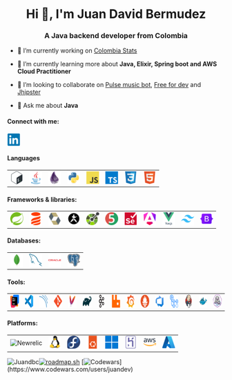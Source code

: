 <h1 align="center">Hi 👋, I'm Juan David Bermudez</h1>
<h3 align="center">A Java backend developer from Colombia</h3>

- 🔭 I’m currently working on [Colombia Stats](https://github.com/juandbc/colombia-stats)

- 🌱 I’m currently learning more about **Java, Elixir, Spring boot and AWS Cloud Practitioner**

- 👯 I’m looking to collaborate on [Pulse music bot](https://github.com/anjoseb121/pulse-music), [Free for dev](https://github.com/ripienaar/free-for-dev) and [Jhipster](https://github.com/jhipster/jhipster.github.io)

- 💬 Ask me about **Java**

<!--- 📫 How to reach me **juanbermucele@gmail.com**-->

<h4 align="left">Connect with me:</h4>
<a href="https://linkedin.com/in/juandbc" target="blank"><img align="center" src="https://raw.githubusercontent.com/devicons/devicon/master/icons/linkedin/linkedin-original.svg" alt="juandbc" height="30" width="30" /></a>

<h4 align="left">Languages</h4>
<table>
<tr>
    <td><span><img src="https://raw.githubusercontent.com/devicons/devicon/master/icons/bash/bash-original.svg" alt="Bash" width="30" height="30"/></span></td>
    <td><span><img src="https://raw.githubusercontent.com/devicons/devicon/master/icons/java/java-original.svg" alt="Java" width="30" height="30"/></span></td>
    <td><span><img src="https://raw.githubusercontent.com/devicons/devicon/master/icons/elixir/elixir-original.svg" alt="Elixir" width="30" height="30"/></span></td>
    <td><span><img src="https://raw.githubusercontent.com/devicons/devicon/master/icons/python/python-original.svg" alt="Python" width="30" height="30"/></span></td>
    <td><span><img src="https://raw.githubusercontent.com/devicons/devicon/master/icons/javascript/javascript-original.svg" alt="Javascript" width="30" height="30"/></span></td>
    <td><span><img src="https://raw.githubusercontent.com/devicons/devicon/master/icons/typescript/typescript-original.svg" alt="Typescript" width="30" height="30"/></span></td>
    <td><span><img src="https://raw.githubusercontent.com/devicons/devicon/master/icons/css3/css3-original.svg" alt="CSS3" width="30" height="30"/></span></td>
    <td><span><img src="https://raw.githubusercontent.com/devicons/devicon/master/icons/html5/html5-original.svg" alt="HTML5" width="30" height="30"/></span></td>
</tr>
</table>
<h4> Frameworks & libraries:</h4>
<table>
<tr>
    <td><span><img src="https://raw.githubusercontent.com/devicons/devicon/master/icons/spring/spring-original.svg" alt="Spring" width="30" height="30"/></span></td>
    <td><span><img src="https://raw.githubusercontent.com/devicons/devicon/master/icons/liquibase/liquibase-original.svg" alt="Liquibase" width="30" height="30"/></span></td>
    <td><span><img src="https://raw.githubusercontent.com/devicons/devicon/master/icons/hibernate/hibernate-original.svg" alt="Hibernate" width="30" height="30"/></span></td>
    <td><span><img src="https://raw.githubusercontent.com/devicons/devicon/master/icons/karatelabs/karatelabs-original.svg" alt="Karatelabs" width="30" height="30"/></span></td>
    <td><span><img src="https://raw.githubusercontent.com/devicons/devicon/master/icons/openapi/openapi-original.svg" alt="Openapi" width="30" height="30"/></span></td>
    <td><span><img src="https://raw.githubusercontent.com/devicons/devicon/master/icons/junit/junit-original.svg" alt="Junit" width="30" height="30"/></span></td>
    <td><span><img src="https://raw.githubusercontent.com/devicons/devicon/master/icons/selenium/selenium-original.svg" alt="Selenium" width="30" height="30"/></span></td>
    <td><span><img src="https://raw.githubusercontent.com/devicons/devicon/master/icons/angular/angular-original.svg" alt="Angular" width="30" height="30"/></span></td>
    <td><span><img src="https://raw.githubusercontent.com/devicons/devicon/master/icons/vuejs/vuejs-original-wordmark.svg" alt="Vuejs" width="30" height="30"/></span></td>
    <td><span><img src="https://raw.githubusercontent.com/devicons/devicon/master/icons/tailwindcss/tailwindcss-original.svg" alt="Tailwind" width="30" height="30"/></span></td>
    <td><span><img src="https://raw.githubusercontent.com/devicons/devicon/master/icons/bootstrap/bootstrap-original.svg" alt="Bootstrap" width="30" height="30"/></span></td>
</tr>
</table>
<h4 align="left">Databases:</h4>
<table>
    <tr>
        <td><span><img src="https://raw.githubusercontent.com/devicons/devicon/master/icons/mongodb/mongodb-original.svg" alt="Mongodb" width="30" height="30"/></span></td>
        <td><span><img src="https://raw.githubusercontent.com/devicons/devicon/master/icons/mysql/mysql-original.svg" alt="Mysql" width="30" height="30"/></span></td>
        <td><span><img src="https://raw.githubusercontent.com/devicons/devicon/master/icons/oracle/oracle-original.svg" alt="Oracle" width="30" height="30"/></span></td>
        <td><span><img src="https://raw.githubusercontent.com/devicons/devicon/master/icons/postgresql/postgresql-original.svg" alt="Postgresql" width="30" height="30"/></span></td>
    </tr>
</table>
<h4 align="left">Tools:</h4>
<table>
<tr>
    <td><span><img src="https://raw.githubusercontent.com/devicons/devicon/master/icons/intellij/intellij-original.svg" alt="Intellij" width="30" height="30"/></span></td>
    <td><span><img src="https://raw.githubusercontent.com/devicons/devicon/master/icons/vscode/vscode-original.svg" alt="Vscode" width="30" height="30"/></span></td>
    <td><span><img src="https://raw.githubusercontent.com/devicons/devicon/master/icons/sonarqube/sonarqube-original.svg" alt="Sonarqube" width="30" height="30"/></span></td>
    <td><span><img src="https://raw.githubusercontent.com/devicons/devicon/master/icons/git/git-original.svg" alt="Git" width="30" height="30"/></span></td>
    <td><span><img src="https://raw.githubusercontent.com/devicons/devicon/master/icons/maven/maven-original.svg" alt="Maven" width="30" height="30"/></span></td>
    <td><span><img src="https://raw.githubusercontent.com/devicons/devicon/master/icons/gradle/gradle-original.svg" alt="Gradle" width="30" height="30"/></span></td>
    <td><span><img src="https://raw.githubusercontent.com/devicons/devicon/master/icons/apachekafka/apachekafka-original.svg" alt="Kafka" width="30" height="30"/></span></td>
    <td><span><img src="https://raw.githubusercontent.com/devicons/devicon/master/icons/rabbitmq/rabbitmq-original.svg" alt="Docker" width="30" height="30"/></span></td>
    <td><span><img src="https://raw.githubusercontent.com/devicons/devicon/master/icons/grafana/grafana-original.svg" alt="Grafana" width="30" height="30"/></span></td>
    <td><span><img src="https://raw.githubusercontent.com/devicons/devicon/master/icons/prometheus/prometheus-original.svg" alt="Prometheus" width="30" height="30"/></span></td>
    <td><span><img src="https://raw.githubusercontent.com/devicons/devicon/master/icons/azuredevops/azuredevops-original.svg" alt="Azuredevops" width="30" height="30"/></span></td>
    <td><span><img src="https://raw.githubusercontent.com/devicons/devicon/master/icons/githubactions/githubactions-original.svg" alt="Githubactions" width="30" height="30"/></span></td>
    <td><span><img src="https://raw.githubusercontent.com/devicons/devicon/master/icons/jenkins/jenkins-original.svg" alt="Jenkins" width="30" height="30"/></span></td>
    <td><span><img src="https://raw.githubusercontent.com/devicons/devicon/master/icons/docker/docker-original.svg" alt="Docker" width="30" height="30"/></span></td>
    <td><span><img src="https://raw.githubusercontent.com/devicons/devicon/master/icons/podman/podman-original.svg" alt="Podman" width="30" height="30"/></span></td>
</tr>
</table>

<h4 align="left">Platforms:</h4>
<table>
<tr>
    <td><span><img src="https://www.vectorlogo.zone/logos/newrelic/newrelic-icon.svg" alt="Newrelic" width="30" height="30"/></span></td>
    <td><span><img src="https://raw.githubusercontent.com/devicons/devicon/master/icons/linux/linux-original.svg" alt="Linux" width="30" height="30"/></span></td>
    <td><span><img src="https://raw.githubusercontent.com/devicons/devicon/master/icons/fedora/fedora-original.svg" alt="Fedora" width="30" height="30"/></span></td>
    <td><span><img src="https://raw.githubusercontent.com/devicons/devicon/master/icons/ubuntu/ubuntu-original.svg" alt="Ubuntu" width="30" height="30"/></span></td>
    <td><span><img src="https://raw.githubusercontent.com/devicons/devicon/master/icons/windows11/windows11-original.svg" alt="Windows" width="30" height="30"/></span></td>
    <td><span><img src="https://raw.githubusercontent.com/devicons/devicon/master/icons/heroku/heroku-original.svg" alt="Heroku" width="30" height="30"/></span></td>
    <td><span><img src="https://raw.githubusercontent.com/devicons/devicon/master/icons/amazonwebservices/amazonwebservices-original-wordmark.svg" alt="Aws" width="30" height="30"/></span></td>
    <td><span><img src="https://raw.githubusercontent.com/devicons/devicon/master/icons/azure/azure-original.svg" alt="Azure" width="30" height="30"/></span></td>
</tr>
</table>

<p>
    <img align="left" src="https://github-readme-stats.vercel.app/api/top-langs?username=juandbc&show_icons=true&locale=en&theme=transparent&layout=compact&hide_border=true" alt="Juandbc" />
    <!-- <img style="display:inline;" src="https://wakatime.com/share/@juandbc/bd7d6468-9e4b-48c9-8761-c8762afd78dc.svg" alt="Wakatime" width="350" height="350" /> -->
</p>

[![roadmap.sh](https://roadmap.sh/card/wide/68939c70614598977ebd6ec7?variant=dark&roadmaps=backend%2Cjava%2Cspring-boot%2Cdatastructures-and-algorithms)](https://roadmap.sh)
[![Codewars](https://github.r2v.ch/codewars?user=juandev&theme=light&name=true&top_languages=true")](https://www.codewars.com/users/juandev)
